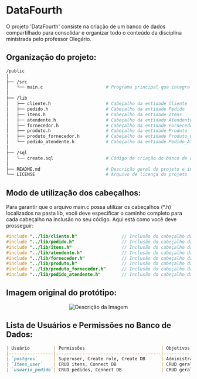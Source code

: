 # DataFourth
O projeto 'DataFourth' consiste na criação de um banco de dados compartilhado para consolidar e organizar todo o conteúdo da disciplina ministrada pelo professor Olegário.


## Organização do projeto:
```bash
/public
│
├── /src
│   └── main.c                        # Programa principal que integra todas os cabeçalhos
│
├── /lib
│   ├── cliente.h                     # Cabeçalho da entidade Cliente
│   ├── pedido.h                      # Cabeçalho da entidade Pedido
│   ├── itens.h                       # Cabeçalho da entidade Itens
│   ├── atendente.h                   # Cabeçalho da entidade Atendente
│   ├── fornecedor.h                  # Cabeçalho da entidade Fornecedor
│   ├── produto.h                     # Cabeçalho da entidade Produto
│   ├── produto_fornecedor.h          # Cabeçalho da entidade Produto_Fornecedor
│   └── pedido_atendente.h            # Cabeçalho da entidade Pedido_Atendente
│
├── /sql
│   └── create.sql                    # Código de criação do banco de dados para testes unitários
│
├── README.md                         # Descrição geral do projeto e instruções de uso
└── LICENSE                           # Arquivo de licença do projeto
```
## Modo de utilização dos cabeçalhos:
Para garantir que o arquivo main.c possa utilizar os cabeçalhos (*.h) localizados na pasta lib, você deve especificar o caminho completo para cada cabeçalho na inclusão no seu código. Aqui está como você deve prosseguir:
```c
#include "../lib/cliente.h"                 // Inclusão do cabeçalho da entidade Cliente
#include "../lib/pedido.h"                  // Inclusão do cabeçalho da entidade Pedido
#include "../lib/itens.h"                   // Inclusão do cabeçalho da entidade Itens
#include "../lib/atendente.h"               // Inclusão do cabeçalho da entidade Atendente
#include "../lib/fornecedor.h"              // Inclusão do cabeçalho da entidade Fornecedor
#include "../lib/produto.h"                 // Inclusão do cabeçalho da entidade Produto
#include "../lib/produto_fornecedor.h"      // Inclusão do cabeçalho da entidade Produto_Fornecedor
#include "../lib/pedido_atendente.h"        // Inclusão do cabeçalho da entidade Pedido_Atendente
```
## Imagem original do protótipo:
<p align="center">
  <img src="https://github.com/user-attachments/assets/5229393d-2404-4ed4-ab85-249a85586270" alt="Descrição da Imagem">
</p>

## Lista de Usuários e Permissões no Banco de Dados:

```markdown
| Usuário         | Permissões                             | Objetivos                                         |
|-----------------|----------------------------------------|---------------------------------------------------|
| `postgres`      | Superuser, Create role, Create DB      | Administrador geral do banco de dados.            |
| `itens_user`    | CRUD itens, Connect DB                 | CRUD geral da tabela itens.                       |
| `usuario_pedido`| CRUD pedidos, Connect DB               | CRUD geral da tabela pedidos.                     |
```
